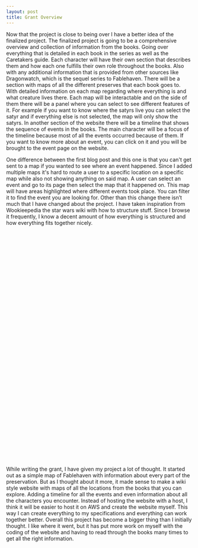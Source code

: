 ```yaml
---
layout: post
title: Grant Overview
---
```


Now that the project is close to being over I have a better idea of the finalized project.  The finalized project is going to be a comprehensive overview and collection of information from the books.  Going over everything that is detailed in each book in the series as well as the Caretakers guide.  Each character will have their own section that describes them and how each one fulfills their own role throughout the books.  Also with any additional information that is provided from other sources like Dragonwatch, which is the sequel series to Fablehaven.  There will be a section with maps of all the different preserves that each book goes to.  With detailed information on each map regarding where everything is and what creature lives there.  Each map will be interactable and on the side of them there will be a panel where you can select to see different features of it.  For example if you want to know where the satyrs live you can select the satyr and if everything else is not selected, the map will only show the satyrs.  In another section of the website there will be a timeline that shows the sequence of events in the books.  The main character will be a focus of the timeline because most of all the events occurred because of them.  If you want to know more about an event, you can click on it and you will be brought to the event page on the website.  

One difference between the first blog post and this one is that you can't get sent to a map if you wanted to see where an event happened.  Since I added multiple maps it's hard to route a user to a specific location on a specific map while also not showing anything on said map.  A user can select an event and go to its page then select the map that it happened on.  This map will have areas highlighted where different events took place.  You can filter it to find the event you are looking for.  Other than this change there isn’t much that I have changed about the project.  I have taken inspiration from Wookieepedia the star wars wiki with how to structure stuff.  Since I browse it frequently, I know a decent amount of how everything is structured and how everything fits together nicely. 


<embed type="image/png" src="/images/ahsokainfo.png" width="242" height="617">

While writing the grant, I have given my project a lot of thought.  It started out as a simple map of Fablehaven with information about every part of the preservation.  But as I thought about it more, it made sense to make a wiki style website with maps of all the locations from the books that you can explore.  Adding a timeline for all the events and even information about all the characters you encounter.  Instead of hosting the website with a host, I think it will be easier to host it on AWS and create the website myself.  This way I can create everything to my specifications and everything can work together better.  Overall this project has become a bigger thing than I initially thought.  I like where it went, but it has put more work on myself with the coding of the website and having to read through the books many times to get all the right information.  
